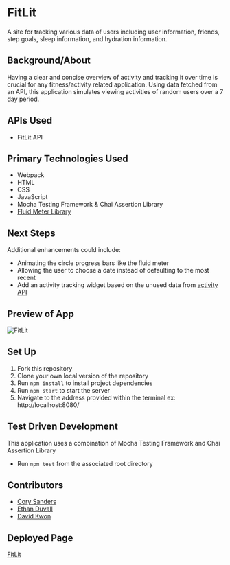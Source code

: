 # FitLit 

A site for tracking various data of users including user information, friends, step goals, sleep information, and hydration information.

## Background/About

Having a clear and concise overview of activity and tracking it over time is crucial for any fitness/activity related application. Using data fetched from an API, this application simulates viewing activities of random users over a 7 day period.

## APIs Used

- FitLit API

## Primary Technologies Used
- Webpack
- HTML
- CSS
- JavaScript
- Mocha Testing Framework & Chai Assertion Library
- [Fluid Meter Library](https://github.com/aarcoraci/fluid-meter)

## Next Steps
Additional enhancements could include:
- Animating the circle progress bars like the fluid meter
- Allowing the user to choose a date instead of defaulting to the most recent
- Add an activity tracking widget based on the unused data from [activity API](https://fitlit-api.herokuapp.com/api/v1/activity)

## Preview of App

![FitLit](https://github.com/corysanders3/fitlit/assets/41808895/be8f729b-8e11-471d-9d27-c3bb937d09f1)

## Set Up

1. Fork this repository
2. Clone your own local version of the repository
3. Run `npm install` to install project dependencies
4. Run `npm start` to start the server
5. Navigate to the address provided within the terminal ex: http://localhost:8080/

## Test Driven Development

This application uses a combination of Mocha Testing Framework and Chai Assertion Library
- Run `npm test` from the associated root directory

## Contributors

- [Cory Sanders](https://github.com/corysanders3)
- [Ethan Duvall](https://github.com/Eduvall23)
- [David Kwon](https://github.com/dkwon1223)

## Deployed Page

[FitLit](https://corysanders3.github.io/fitlit/)
